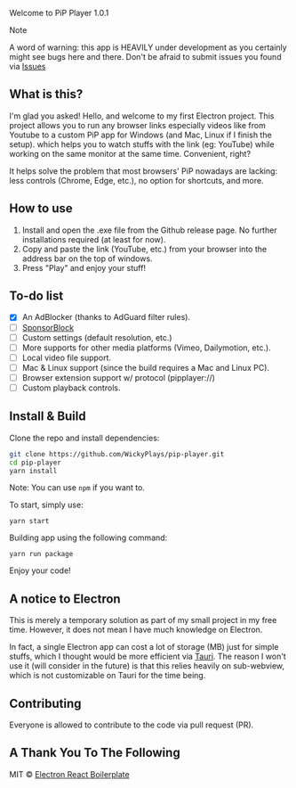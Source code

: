 Welcome to PiP Player 1.0.1

> [!NOTE]
> A word of warning: this app is HEAVILY under development as you certainly might see bugs here and there. Don't be afraid to submit issues you found via [Issues](https://github.com/WickyPlays/pip-player/issues)

## What is this?

I'm glad you asked!
Hello, and welcome to my first Electron project. This project allows you to run any browser links especially videos like from Youtube to a custom PiP app for Windows (and Mac, Linux if I finish the setup). which helps you to watch stuffs with the link (eg: YouTube) while working on the same monitor at the same time. Convenient, right?

It helps solve the problem that most browsers' PiP nowadays are lacking: less controls (Chrome, Edge, etc.), no option for shortcuts, and more.

## How to use

1. Install and open the .exe file from the Github release page. No further installations required (at least for now).
2. Copy and paste the link (YouTube, etc.) from your browser into the address bar on the top of windows.
3. Press "Play" and enjoy your stuff!

## To-do list

* [X]  An AdBlocker (thanks to AdGuard filter rules).
* [ ]  [SponsorBlock](https://github.com/ajayyy/SponsorBlock)
* [ ]  Custom settings (default resolution, etc.)
* [ ]  More supports for other media platforms (Vimeo, Dailymotion, etc.).
* [ ]  Local video file support.
* [ ]  Mac & Linux support (since the build requires a Mac and Linux PC).
* [ ]  Browser extension support w/ protocol (pipplayer://)
* [ ]  Custom playback controls.

## Install & Build

Clone the repo and install dependencies:

```bash
git clone https://github.com/WickyPlays/pip-player.git
cd pip-player
yarn install
```

Note: You can use `npm` if you want to.

To start, simply use:

```
yarn start
```

Building app using the following command:

```
yarn run package
```

Enjoy your code!

## A notice to Electron

This is merely a temporary solution as part of my small project in my free time. However, it does not mean I have much knowledge on Electron.

In fact, a single Electron app can cost a lot of storage (MB) just for simple stuffs, which I thought would be more efficient via [Tauri](https://tauri.app/). The reason I won't use it (will consider in the future) is that this relies heavily on sub-webview, which is not customizable on Tauri for the time being.

## Contributing

Everyone is allowed to contribute to the code via pull request (PR).

## A Thank You To The Following

MIT © [Electron React Boilerplate](https://github.com/electron-react-boilerplate)

